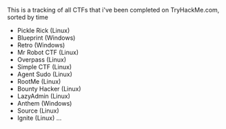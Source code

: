 This is a tracking of all CTFs that i've been completed on TryHackMe.com, sorted by time

- Pickle Rick (Linux)
- Blueprint (Windows)
- Retro (Windows)
- Mr Robot CTF (Linux)
- Overpass (Linux)
- Simple CTF (Linux)
- Agent Sudo (Linux)
- RootMe (Linux)
- Bounty Hacker (Linux)
- LazyAdmin (Linux)
- Anthem (Windows)
- Source (Linux)
- Ignite (Linux)
...